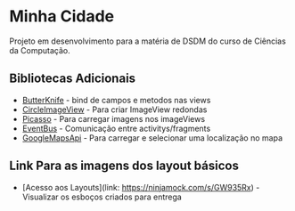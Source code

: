 # Minha Cidade

Projeto em desenvolvimento para a matéria de DSDM do curso de Ciências da Computação.

## Bibliotecas Adicionais
* [ButterKnife](http://jakewharton.github.io/butterknife/) - bind de campos e metodos nas views
* [CircleImageView](https://github.com/hdodenhof/CircleImageView) - Para criar ImageView redondas
* [Picasso](http://square.github.io/picasso/) - Para carregar imagens nos imageViews
* [EventBus](https://github.com/greenrobot/EventBus) - Comunicação entre activitys/fragments
* [GoogleMapsApi]() - Para carregar e selecionar uma localização no mapa

## Link Para as imagens dos layout básicos
* [Acesso aos Layouts](link: https://ninjamock.com/s/GW935Rx) - Visualizar os esboços criados para entrega
